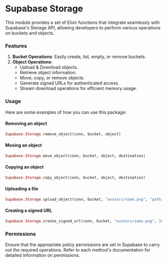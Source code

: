 # Supabase Storage

This module provides a set of Elixir functions that integrate seamlessly with Supabase's Storage API, allowing developers to perform various operations on buckets and objects.

### Features

1. **Bucket Operations**: Easily create, list, empty, or remove buckets.
2. **Object Operations**:
   - Upload & Download objects.
   - Retrieve object information.
   - Move, copy, or remove objects.
   - Generate signed URLs for authenticated access.
   - Stream download operations for efficient memory usage.

### Usage

Here are some examples of how you can use this package:

#### Removing an object

```elixir
Supabase.Storage.remove_object(conn, bucket, object)
```

#### Moving an object

```elixir
Supabase.Storage.move_object(conn, bucket, object, destination)
```

#### Copying an object

```elixir
Supabase.Storage.copy_object(conn, bucket, object, destination)
```

#### Uploading a file

```elixir
Supabase.Storage.upload_object(conn, bucket, "avatars/some.png", "path/to/file.png")
```

#### Creating a signed URL

```elixir
Supabase.Storage.create_signed_url(conn, bucket, "avatars/some.png", 3600)
```

### Permissions

Ensure that the appropriate policy permissions are set in Supabase to carry out the required operations. Refer to each method's documentation for detailed information on permissions.
